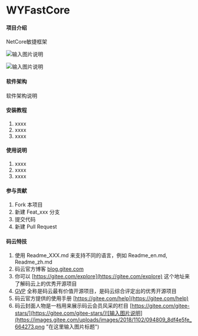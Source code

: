 # WYFastCore

#### 项目介绍
NetCore敏捷框架

![输入图片说明](https://images.gitee.com/uploads/images/2018/1102/094836_893e4e51_664273.png "U0VTM75$72HUX_JI(V4WLVR.png")


![输入图片说明](https://images.gitee.com/uploads/images/2018/1102/094853_b7f7da67_664273.png "YM`H_Y6QM3KD)EPG`DTZP(J.png")

#### 软件架构
软件架构说明


#### 安装教程

1. xxxx
2. xxxx
3. xxxx

#### 使用说明

1. xxxx
2. xxxx
3. xxxx

#### 参与贡献

1. Fork 本项目
2. 新建 Feat_xxx 分支
3. 提交代码
4. 新建 Pull Request


#### 码云特技

1. 使用 Readme\_XXX.md 来支持不同的语言，例如 Readme\_en.md, Readme\_zh.md
2. 码云官方博客 [blog.gitee.com](https://blog.gitee.com)
3. 你可以 [https://gitee.com/explore](https://gitee.com/explore) 这个地址来了解码云上的优秀开源项目
4. [GVP](https://gitee.com/gvp) 全称是码云最有价值开源项目，是码云综合评定出的优秀开源项目
5. 码云官方提供的使用手册 [https://gitee.com/help](https://gitee.com/help)
6. 码云封面人物是一档用来展示码云会员风采的栏目 [https://gitee.com/gitee-stars/](https://gitee.com/gitee-stars/)![输入图片说明](https://images.gitee.com/uploads/images/2018/1102/094809_8df4e5fe_664273.png "在这里输入图片标题")